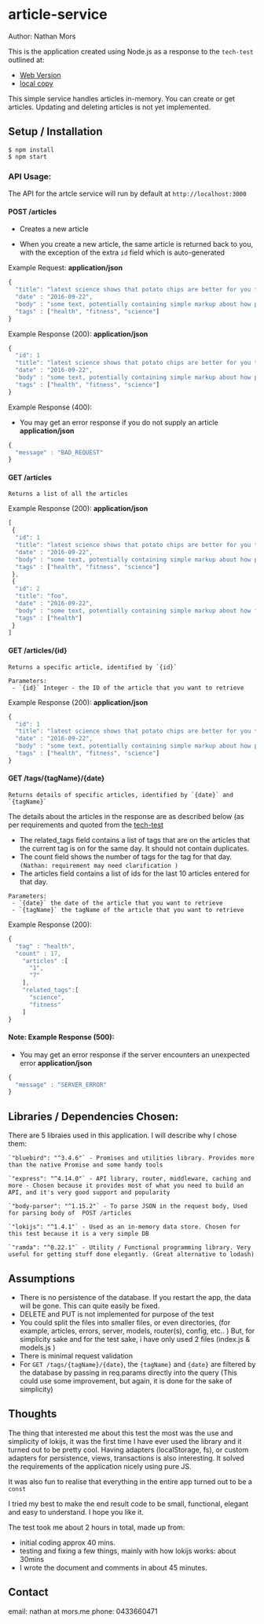 # article-service   

Author: Nathan Mors

This is the application created using Node.js as a response to the `tech-test` outlined at:
 - [Web Version](https://ffxblue.github.io/tech-test/)
 - [local copy](test/README.md)


This simple service handles articles in-memory. You can create or get articles. Updating and deleting articles is not yet implemented.



## Setup / Installation

```
$ npm install
$ npm start

```


### API Usage:

The API for the artcle service will run by default at 
`http://localhost:3000`




#### POST /articles
 - Creates a new article

 - When you create a new article, the same article is returned back to you, with the exception of the extra `id` field which is auto-generated

Example Request:
**application/json**
```js
{
  "title": "latest science shows that potato chips are better for you than sugar",
  "date" : "2016-09-22",
  "body" : "some text, potentially containing simple markup about how potato chips are great",
  "tags" : ["health", "fitness", "science"]
}
```

Example Response (200):
**application/json**
```js
{
  "id": 1
  "title": "latest science shows that potato chips are better for you than sugar",
  "date" : "2016-09-22",
  "body" : "some text, potentially containing simple markup about how potato chips are great",
  "tags" : ["health", "fitness", "science"]
}
```

Example Response (400):
 - You may get an error response if you do not supply an article
**application/json**
```js
{
  "message" : "BAD_REQUEST"
}
```


#### GET /articles
	Returns a list of all the articles


Example Response (200):
**application/json**
```js
[
 {
  "id": 1
  "title": "latest science shows that potato chips are better for you than sugar",
  "date" : "2016-09-22",
  "body" : "some text, potentially containing simple markup about how potato chips are great",
  "tags" : ["health", "fitness", "science"]
 },
 {
  "id": 2
  "title": "foo",
  "date" : "2016-09-22",
  "body" : "some text, potentially containing simple markup about how foo are great",
  "tags" : ["health"]
 }
]
```


#### GET /articles/{id}
	Returns a specific article, identified by `{id}`

	Parameters: 
	 - `{id}` Integer - the ID of the article that you want to retrieve


Example Response (200):
**application/json**
```js
{
  "id": 1
  "title": "latest science shows that potato chips are better for you than sugar",
  "date" : "2016-09-22",
  "body" : "some text, potentially containing simple markup about how potato chips are great",
  "tags" : ["health", "fitness", "science"]
}
```

#### GET /tags/{tagName}/{date}
	Returns details of specific articles, identified by `{date}` and `{tagName}`

  The details about the articles in the response are as described below (as per requirements and quoted from the [tech-test](https://ffxblue.github.io/tech-test/)
   - The related_tags field contains a list of tags that are on the articles that the current tag is on for the same day. It should not contain duplicates.
   - The count field shows the number of tags for the tag for that day.  `(Nathan: requirement may need clarification )`
   - The articles field contains a list of ids for the last 10 articles entered for that day.

	Parameters: 
	 - `{date}` the date of the article that you want to retrieve
	 - `{tagName}` the tagName of the article that you want to retrieve


Example Response (200):
```js
{
  "tag" : "health",
  "count" : 17,
    "articles" :[
      "1",
      "7"
    ],
    "related_tags":[
      "science",
      "fitness"
    ]
}
```




#### Note: Example Response (500):
 - You may get an error response if the server encounters an unexpected error
**application/json**
```js
{
  "message" : "SERVER_ERROR"
}
```



## Libraries / Dependencies Chosen:

There are 5 libraies used in this application. I will describe why I chose them:

    `"bluebird": "^3.4.6"` - Promises and utilities library. Provides more than the native Promise and some handy tools

    `"express": "^4.14.0"` - API library, router, middleware, caching and more - Chosen because it provides most of what you need to build an API, and it's very good support and popularity

    `"body-parser": "^1.15.2"` - To parse JSON in the request body, Used for parsing body of  POST /articles 
    
    `"lokijs": "^1.4.1"` - Used as an in-memory data store. Chosen for this test because it is a very simple DB
    
    `"ramda": "^0.22.1"` - Utility / Functional programming library. Very useful for getting stuff done elegantly. (Great alternative to lodash)



## Assumptions

 - There is no persistence of the database. If you restart the app, the data will be gone. This can quite easily be fixed.
 - DELETE and PUT is not implemented for purpose of the test
 - You could split the files into smaller files, or even directories, (for example, articles, errors, server, models, router(s), config, etc.. ) But, for simplicity sake and for the test sake, i have only used 2 files (index.js & models.js )
 - There is minimal request validation
 - For `GET /tags/{tagName}/{date}`, the `{tagName}` and `{date}` are filtered by the database by passing in req.params directly into the query (This could use some improvement, but again, it is done for the sake of simplicity)


## Thoughts

The thing that interested me about this test the most was the use and simplicity of lokijs, it was the first time I have ever used the library and it turned out to be pretty cool. Having adapters (localStorage, fs), or custom adapters for persistence, views, transactions is also interesting. It solved the requirements of the application nicely using pure JS.

It was also fun to realise that everything in the entire app turned out to be a `const`

I tried my best to make the end result code to be small, functional, elegant and easy to understand. I hope you like it.


The test took me about 2 hours in total, made up from: 
- initial coding approx 40 mins. 
- testing and fixing a few things, mainly with how lokijs works: about 30mins 
- I wrote the document and comments in about 45 minutes. 



## Contact

email: nathan at mors.me
phone: 0433660471



